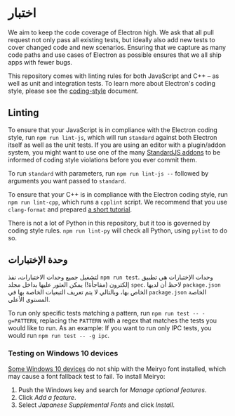 # اختبار

We aim to keep the code coverage of Electron high. We ask that all pull request not only pass all existing tests, but ideally also add new tests to cover changed code and new scenarios. Ensuring that we capture as many code paths and use cases of Electron as possible ensures that we all ship apps with fewer bugs.

This repository comes with linting rules for both JavaScript and C++ – as well as unit and integration tests. To learn more about Electron's coding style, please see the [coding-style](coding-style.md) document.

## Linting
To ensure that your JavaScript is in compliance with the Electron coding style, run `npm run lint-js`, which will run `standard` against both Electron itself as well as the unit tests. If you are using an editor with a plugin/addon system, you might want to use one of the many [StandardJS addons][standard-addons] to be informed of coding style violations before you ever commit them.

To run `standard` with parameters, run `npm run lint-js --` followed by arguments you want passed to `standard`.

To ensure that your C++ is in compliance with the Electron coding style, run `npm run lint-cpp`, which runs a `cpplint` script. We recommend that you use `clang-format` and prepared [a short tutorial](clang-format.md).

There is not a lot of Python in this repository, but it too is governed by coding style rules. `npm run lint-py` will check all Python, using `pylint` to do so.

## وحدة الإختبارات

لتشغيل جميع وحدات الاختبارات، نفذ `npm run test`. وحدات الإختبارات هي تطبيق إلكترون (مفاجأة!) يمكن العثور عليها بداخل مجلد `spec`. لاحظ أن لديها `package.json` الخاص بها، وبالتالي لا يتم تعريف التبعيات الخاصة بها في `package.json` الخاصة المستوى الأعلى.

To run only specific tests matching a pattern, run `npm run test --
-g=PATTERN`, replacing the `PATTERN` with a regex that matches the tests you would like to run. As an example: If you want to run only IPC tests, you would run `npm run test -- -g ipc`.

### Testing on Windows 10 devices
[Some Windows 10 devices](https://docs.microsoft.com/en-us/typography/fonts/windows_10_font_list) do not ship with the Meiryo font installed, which may cause a font fallback test to fail. To install Meiryo:
1. Push the Windows key and search for _Manage optional features_.
1. Click _Add a feature_.
1. Select _Japanese Supplemental Fonts_ and click _Install_.

[standard-addons]: https://standardjs.com/#are-there-text-editor-plugins
